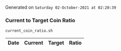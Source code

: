 Generated on `Saturday 02-October-2021 at 02:20:39`

### Current to Target Coin Ratio
`current_coin_ratio.sh`

Date|Current|Target|Ratio
---|---|---|---
